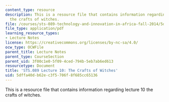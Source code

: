 ```yaml
---
content_type: resource
description: This is a resource file that contains information regarding lecture 10
  the crafts of witches.
file: /courses/sts-089-technology-and-innovation-in-africa-fall-2014/5dffa40db62ec3f5706f8f685cc65136_MITSTS_089F14_Lecture10.pdf
file_type: application/pdf
learning_resource_types:
- Lecture Notes
license: https://creativecommons.org/licenses/by-nc-sa/4.0/
ocw_type: OCWFile
parent_title: Lecture Notes
parent_type: CourseSection
parent_uid: 3f00c1e0-5f09-4ced-794b-5eb7ab6ed613
resourcetype: Document
title: 'STS.089 Lecture 10: The Crafts of Witches'
uid: 5dffa40d-b62e-c3f5-706f-8f685cc65136
---
```

This is a resource file that contains information regarding lecture 10 the crafts of witches.